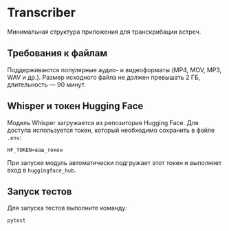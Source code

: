 # Transcriber

Минимальная структура приложения для транскрибации встреч.

## Требования к файлам

Поддерживаются популярные аудио- и видеоформаты (MP4, MOV, MP3, WAV и др.).
Размер исходного файла не должен превышать 2 ГБ, длительность — 90 минут.

## Whisper и токен Hugging Face

Модель Whisper загружается из репозитория Hugging Face. Для доступа
используется токен, который необходимо сохранить в файле `.env`:

```
HF_TOKEN=ваш_токен
```

При запуске модуль автоматически подгружает этот токен и выполняет вход в
`huggingface_hub`.

## Запуск тестов

Для запуска тестов выполните команду:

```
pytest
```

